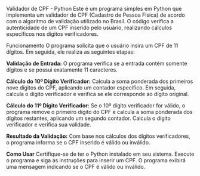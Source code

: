 Validador de CPF - Python
Este é um programa simples em Python que implementa um validador de CPF (Cadastro de Pessoa Física) de acordo com o algoritmo de validação utilizado no Brasil. O código verifica a autenticidade de um CPF inserido pelo usuário, realizando cálculos específicos nos dígitos verificadores.

Funcionamento
O programa solicita que o usuário insira um CPF de 11 dígitos. Em seguida, ele realiza as seguintes etapas:

**Validação de Entrada:** O programa verifica se a entrada contém somente dígitos e se possui exatamente 11 caracteres.

**Cálculo do 10º Dígito Verificador:** Calcula a soma ponderada dos primeiros nove dígitos do CPF, aplicando um contador específico. Em seguida, calcula o dígito verificador e verifica se ele corresponde ao dígito original.

**Cálculo do 11º Dígito Verificador:** Se o 10º dígito verificador for válido, o programa remove o primeiro dígito do CPF e calcula a soma ponderada dos dígitos restantes, aplicando um segundo contador. Calcula o dígito verificador e verifica sua validade.

**Resultado da Validação:** Com base nos cálculos dos dígitos verificadores, o programa informa se o CPF inserido é válido ou inválido.

**Como Usar**
Certifique-se de ter o Python instalado em seu sistema.
Execute o programa e siga as instruções para inserir um CPF.
O programa exibirá uma mensagem indicando se o CPF é válido ou inválido.
